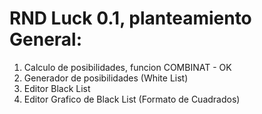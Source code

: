 # RND Luck 0.1, planteamiento General:
1. Calculo de posibilidades, funcion COMBINAT - OK
2. Generador de posibilidades (White List)
3. Editor Black List
4. Editor Grafico de Black List (Formato de Cuadrados)
